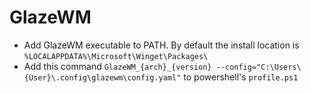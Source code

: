 
# GlazeWM

- Add GlazeWM executable to PATH. By default the install location is `%LOCALAPPDATA%\Microsoft\Winget\Packages\`
- Add this command `GlazeWM_{arch}_{version} --config="C:\Users\{User}\.config\glazewm\config.yaml"` to powershell's `profile.ps1`